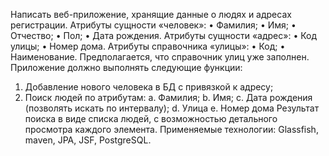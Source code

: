 Написать веб-приложение, хранящие данные о людях и адресах регистрации.
Атрибуты сущности «человек»:
•	Фамилия;
•	Имя;
•	Отчество;
•	Пол;
•	Дата рождения.
Атрибуты сущности «адрес»:
•	Код улицы;
•	Номер дома.
Атрибуты справочника «улицы»:
•	Код;
•	Наименование.
Предполагается, что справочник улиц уже заполнен.
Приложение должно выполнять следующие функции:
1.	Добавление нового человека в БД с привязкой к адресу;
2.	Поиск людей по атрибутам:
a.	Фамилия;
b.	Имя;
c.	Дата рождения (позволять искать по интервалу);
d.	Улица
e.	Номер дома
Результат поиска в виде списка людей, с возможностью детального просмотра каждого элемента.
Применяемые технологии: Glassfish, maven, JPA, JSF, PostgreSQL.
